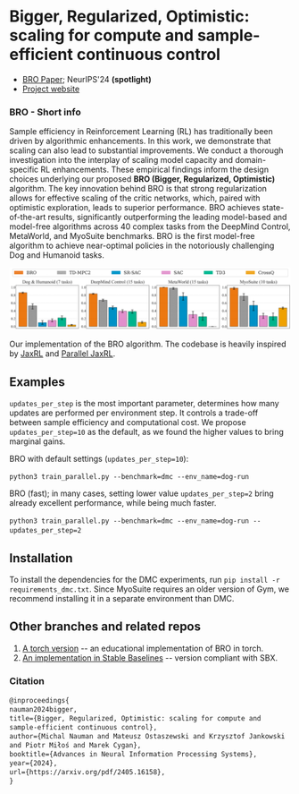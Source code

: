 # Bigger, Regularized, Optimistic: scaling for compute and sample-efficient continuous control


- [BRO Paper](https://arxiv.org/abs/2405.16158); NeurIPS'24 **(spotlight)**
- [Project website](https://sites.google.com/view/bro-agent/)

### BRO - Short info
Sample efficiency in Reinforcement Learning (RL) has traditionally been driven by algorithmic enhancements. In this work, we demonstrate that scaling can also lead to substantial improvements. We conduct a thorough investigation into the interplay of scaling model capacity and domain-specific RL enhancements. These empirical findings inform the design choices underlying our proposed **BRO (Bigger, Regularized, Optimistic)** algorithm. The key innovation behind BRO is that strong regularization allows for effective scaling of the critic networks, which, paired with optimistic exploration, leads to superior performance. BRO achieves state-of-the-art results, significantly outperforming the leading model-based and model-free algorithms across 40 complex tasks from the DeepMind Control, MetaWorld, and MyoSuite benchmarks. BRO is the first model-free algorithm to achieve near-optimal policies in the notoriously challenging Dog and Humanoid tasks.

![bro_results.png](bro_results.png)

Our implementation of the BRO algorithm. The codebase is heavily inspired by [JaxRL](https://github.com/ikostrikov/jaxrl) and [Parallel JaxRL](https://github.com/proceduralia/high_replay_ratio_continuous_control).

## Examples
``updates_per_step``  is the most important parameter, determines how many updates are performed per environment step. It controls a trade-off between sample efficiency and computational cost. We propose ``updates_per_step=10`` as the default, as we found the higher values to bring marginal gains. 

BRO with default settings (``updates_per_step=10``):

``python3 train_parallel.py --benchmark=dmc --env_name=dog-run``

BRO (fast); in many cases, setting lower value `updates_per_step=2` bring already excellent performance, while being much faster.  

``python3 train_parallel.py --benchmark=dmc --env_name=dog-run --updates_per_step=2`` 


## Installation

To install the dependencies for the DMC experiments, run ``pip install -r requirements_dmc.txt``. Since MyoSuite requires an older version of Gym, we recommend installing it in a separate environment than DMC. 

## Other branches and related repos

1. [A torch version](https://github.com/naumix/BiggerRegularizedOtimistic_Torch) -- an educational implementation of BRO in torch.
2. [An implementation in Stable Baselines](https://github.com/naumix/sbx-tinkering/tree/add-BRO) -- version compliant with SBX.


### Citation

```
@inproceedings{
nauman2024bigger,
title={Bigger, Regularized, Optimistic: scaling for compute and sample-efficient continuous control},
author={Michal Nauman and Mateusz Ostaszewski and Krzysztof Jankowski and Piotr Miłoś and Marek Cygan},
booktitle={Advances in Neural Information Processing Systems},
year={2024},
url={https://arxiv.org/pdf/2405.16158},
}
```
